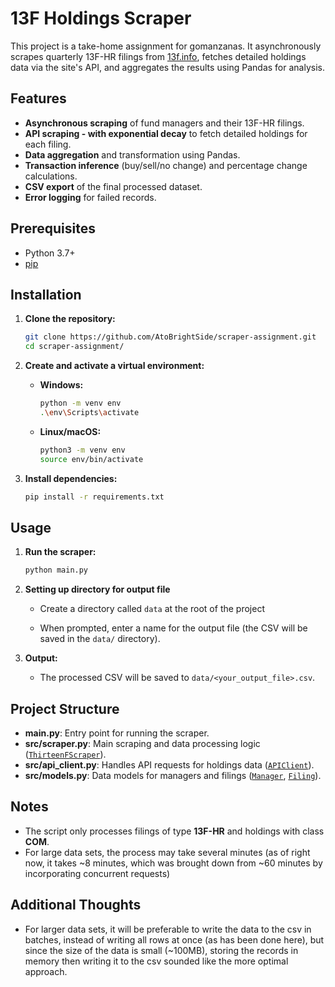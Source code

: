 # 13F Holdings Scraper

This project is a take-home assignment for gomanzanas. It asynchronously scrapes quarterly 13F-HR filings from [13f.info](https://13f.info), fetches detailed holdings data via the site's API, and aggregates the results using Pandas for analysis.

## Features

- **Asynchronous scraping** of fund managers and their 13F-HR filings.
- **API scraping - with exponential decay** to fetch detailed holdings for each filing.
- **Data aggregation** and transformation using Pandas.
- **Transaction inference** (buy/sell/no change) and percentage change calculations.
- **CSV export** of the final processed dataset.
- **Error logging** for failed records.

## Prerequisites

- Python 3.7+
- [pip](https://pip.pypa.io/)

## Installation

1. **Clone the repository:**
   ```bash
   git clone https://github.com/AtoBrightSide/scraper-assignment.git
   cd scraper-assignment/
   ```

2. **Create and activate a virtual environment:**

   - **Windows:**
     ```bash
     python -m venv env
     .\env\Scripts\activate
     ```
   - **Linux/macOS:**
     ```bash
     python3 -m venv env
     source env/bin/activate
     ```

3. **Install dependencies:**
   ```bash
   pip install -r requirements.txt
   ```

## Usage

1. **Run the scraper:**
   ```bash
   python main.py
   ```

2. **Setting up directory for output file**
      
      - Create a directory called `data` at the root of the project

      - When prompted, enter a name for the output file (the CSV will be saved in the `data/` directory).

3. **Output:**
   - The processed CSV will be saved to `data/<your_output_file>.csv`.

## Project Structure
- **main.py**: Entry point for running the scraper.
- **src/scraper.py**: Main scraping and data processing logic ([`ThirteenFScraper`](src/scraper.py)).
- **src/api_client.py**: Handles API requests for holdings data ([`APIClient`](src/api_client.py)).
- **src/models.py**: Data models for managers and filings ([`Manager`](src/models.py), [`Filing`](src/models.py)).

## Notes

- The script only processes filings of type **13F-HR** and holdings with class **COM**.
- For large data sets, the process may take several minutes (as of right now, it takes ~8 minutes, which was brought down from ~60 minutes by incorporating concurrent requests)

## Additional Thoughts

- For larger data sets, it will be preferable to write the data to the csv in batches, instead of writing all rows at once (as has been done here), but since the size of the data is small (~100MB), storing the records in memory then writing it to the csv sounded like the more optimal approach.